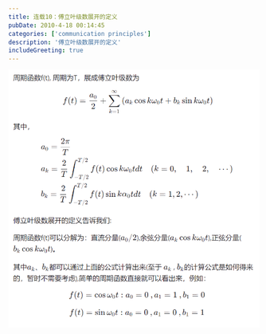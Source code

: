 ```yaml
---
title: 连载10：傅立叶级数展开的定义
pubDate: 2010-4-18 00:14:45 
categories: ['communication principles']
description: '傅立叶级数展开的定义'
includeGreeting: true
---
```


![](/src/content/posts/communication_principles/image/10.png)

